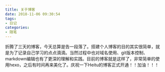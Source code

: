 ```yaml
---
title: 关于博客
date: 2018-11-06 09:30:54
tags:
- 日记
categories:
- 随笔
---
```


折腾了三天的博客，今天总算是告一段落了。搭建个人博客的目的其实很简单，就是为了记录自己学习的点点滴滴。当然过程中也对域名使用、git版本控制、markdown编辑也有了更深的理解和实践。目前的博客就是这样了，非常简单的使用hexo，之后有时间再来美化了。庆祝一下Heitu的博客正式开通！！加油！！！